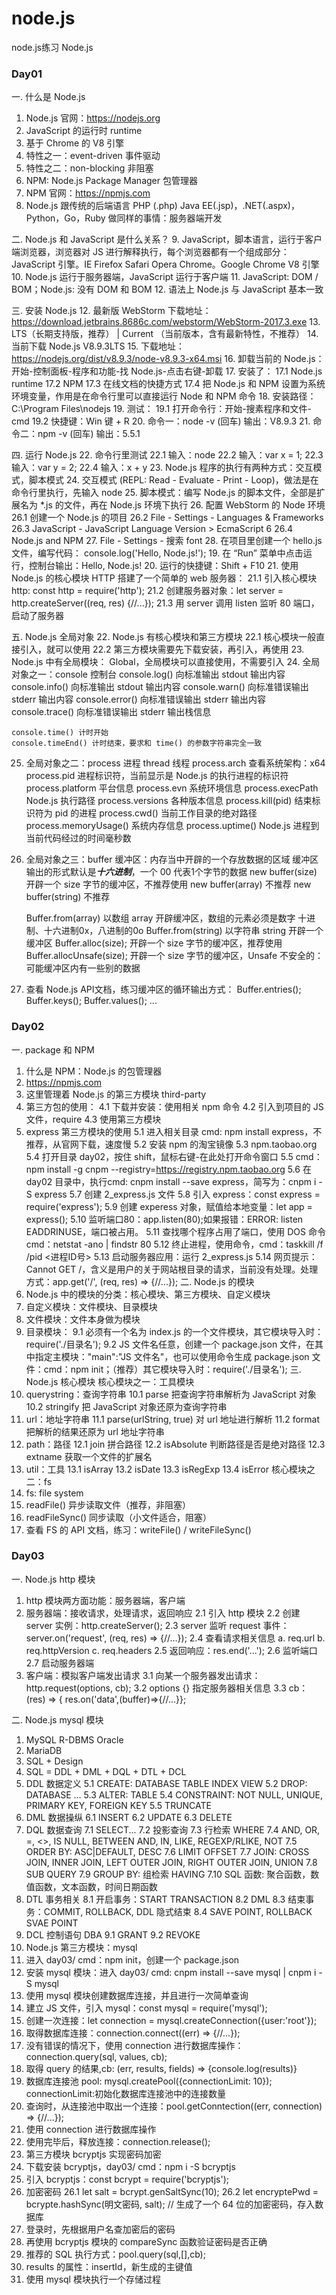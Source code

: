 # node.js
node.js练习
Node.js

### Day01

一. 什么是 Node.js
1. Node.js 官网：https://nodejs.org
2. JavaScript 的运行时 runtime
3. 基于 Chrome 的 V8 引擎
4. 特性之一：event-driven 事件驱动
5. 特性之二：non-blocking 非阻塞
6. NPM: Node.js Package Manager 包管理器
7. NPM 官网：https://npmjs.com
8. Node.js 跟传统的后端语言 PHP (.php) Java EE(.jsp)，.NET(.aspx)，Python，Go，Ruby 做同样的事情：服务器端开发

二. Node.js 和 JavaScript 是什么关系？
9. JavaScript，脚本语言，运行于客户端浏览器，浏览器对 JS 进行解释执行，每个浏览器都有一个组成部分：JavaScript 引擎。IE Firefox Safari Opera Chrome。Google Chrome V8 引擎
10. Node.js 运行于服务器端，JavaScript 运行于客户端
11. JavaScript: DOM / BOM；Node.js: 没有 DOM 和 BOM
12. 语法上 Node.js 与 JavaScript 基本一致

三. 安装 Node.js
12. 最新版 WebStorm 下载地址：https://download.jetbrains.8686c.com/webstorm/WebStorm-2017.3.exe
13. LTS（长期支持版，推荐） | Current （当前版本，含有最新特性，不推荐）
14. 当前下载 Node.js V8.9.3LTS
15. 下载地址： https://nodejs.org/dist/v8.9.3/node-v8.9.3-x64.msi
16. 卸载当前的 Node.js：开始-控制面板-程序和功能-找 Node.js-点击右键-卸载
17. 安装了：
	17.1 Node.js runtime
	17.2 NPM
	17.3 在线文档的快捷方式
	17.4 把 Node.js 和 NPM 设置为系统环境变量，作用是在命令行里可以直接运行 Node 和 NPM 命令
18. 安装路径：C:\Program Files\nodejs
19. 测试：
	19.1 打开命令行：开始-搜素程序和文件-cmd 19.2 快捷键：Win 键 + R
20. 命令一：node -v (回车) 输出：V8.9.3
21. 命令二：npm -v (回车) 输出：5.5.1

四. 运行 Node.js
22. 命令行里测试
	22.1 输入：node
	22.2 输入：var x = 1;
	22.3 输入：var y = 2;
	22.4 输入：x + y
23. Node.js 程序的执行有两种方式：交互模式，脚本模式
24. 交互模式 (REPL: Read - Evaluate - Print - Loop)，做法是在命令行里执行，先输入 node
25. 脚本模式：编写 Node.js 的脚本文件，全部是扩展名为 *.js 的文件，再在 Node.js 环境下执行
26. 配置 WebStorm 的 Node 环境
	26.1 创建一个 Node.js 的项目
	26.2 File - Settings - Languages & Frameworks
	26.3 JavaScript - JavaScript Language Version > EcmaScript 6
	26.4 Node.js and NPM
27. File - Settings - 搜索 font
28. 在项目里创建一个 hello.js 文件，编写代码：
console.log('Hello, Node.js!');
19. 在 “Run” 菜单中点击运行，控制台输出：Hello, Node.js!
20. 运行的快捷键：Shift + F10
21. 使用 Node.js 的核心模块 HTTP 搭建了一个简单的 web 服务器：
	21.1 引入核心模块 http: const http = require('http');
	21.2 创建服务器对象：let server = http.createServer((req, res) {//...});
	21.3 用 server 调用 listen 监听 80 端口，启动了服务器

五. Node.js 全局对象
22. Node.js 有核心模块和第三方模块
	22.1 核心模块一般直接引入，就可以使用
	22.2 第三方模块需要先下载安装，再引入，再使用
23. Node.js 中有全局模块： Global，全局模块可以直接使用，不需要引入
24. 全局对象之一：console 控制台
	console.log() 向标准输出 stdout 输出内容   
	console.info() 向标准输出 stdout 输出内容
	console.warn() 向标准错误输出 stderr 输出内容 
	console.error() 向标准错误输出 stderr 输出内容   
	console.trace() 向标准错误输出 stderr 输出栈信息

	console.time() 计时开始
	console.timeEnd() 计时结束，要求和 time() 的参数字符串完全一致 

25. 全局对象之二：process 进程 thread 线程
	process.arch 查看系统架构：x64
	process.pid 进程标识符，当前显示是 Node.js 的执行进程的标识符
	process.platform 平台信息
	process.evn 系统环境信息
	process.execPath Node.js 执行路径
	process.versions 各种版本信息
	process.kill(pid) 结束标识符为 pid 的进程
	process.cwd() 当前工作目录的绝对路径
	process.memoryUsage() 系统内存信息
	process.uptime() Node.js 进程到当前代码经过的时间毫秒数

26. 全局对象之三：buffer
	缓冲区：内存当中开辟的一个存放数据的区域
	缓冲区输出的形式默认是***十六进制***，一个 00 代表1个字节的数据
	new buffer(size) 开辟一个 size 字节的缓冲区，不推荐使用
	new buffer(array) 不推荐
	new buffer(string) 不推荐

	Buffer.from(array) 以数组 array 开辟缓冲区，数组的元素必须是数字 十进制、十六进制0x，八进制的0o
	Buffer.from(string) 以字符串 string 开辟一个缓冲区
	Buffer.alloc(size); 开辟一个 size 字节的缓冲区，推荐使用
	Buffer.allocUnsafe(size); 开辟一个 size 字节的缓冲区，Unsafe 不安全的：可能缓冲区内有一些别的数据
27. 查看 Node.js API文档，练习缓冲区的循环输出方式：
Buffer.entries();
Buffer.keys();
Buffer.values();
...
### Day02
一. package 和 NPM
1. 什么是 NPM：Node.js 的包管理器
2. https://npmjs.com
3. 这里管理着 Node.js 的第三方模块 third-party
4. 第三方包的使用：
    4.1 下载并安装：使用相关 npm 命令
    4.2 引入到项目的 JS 文件，require
    4.3 使用第三方模块
5. express 第三方模块的使用
    5.1 进入相关目录 cmd: npm install express，不推荐，从官网下载，速度慢
    5.2 安装 npm 的淘宝镜像
    5.3 npm.taobao.org
    5.4 打开目录 day02，按住 shift，鼠标右键-在此处打开命令窗口
    5.5 cmd：npm install -g cnpm --registry=https://registry.npm.taobao.org
    5.6 在 day02 目录中，执行cmd: cnpm install --save express，简写为：cnpm i -S express
    5.7 创建 2_express.js 文件
    5.8 引入 express：const express = require('express');
    5.9 创建 experess 对象，赋值给本地变量：let app = express();
    5.10 监听端口80：app.listen(80);如果报错：ERROR: listen EADDRINUSE，端口被占用。
    5.11 查找哪个程序占用了端口，使用 DOS 命令
    cmd：netstat -ano | findstr 80
    5.12 终止进程，使用命令，cmd：taskkill /f /pid <进程ID号>
    5.13 启动服务器应用：运行 2_express.js
    5.14 网页提示：Cannot GET /，含义是用户的关于网站根目录的请求，当前没有处理。处理方式：app.get('/', (req, res) => {//...});
二. Node.js 的模块
6. Node.js 中的模块的分类：核心模块、第三方模块、自定义模块
7. 自定义模块：文件模块、目录模块
8. 文件模块：文件本身做为模块
9. 目录模块：
	9.1 必须有一个名为 index.js 的一个文件模块，其它模块导入时：require('./目录名');
	9.2 JS 文件名任意，创建一个 package.json 文件，在其中指定主模块："main":"JS 文件名"，也可以使用命令生成 package.json 文件：cmd：npm init；（推荐）其它模块导入时：require('./目录名');
三. Node.js 核心模块
核心模块之一：工具模块
10. querystring：查询字符串
	10.1 parse 把查询字符串解析为 JavaScript 对象
	10.2 stringify 把 JavaScript 对象还原为查询字符串
11. url：地址字符串
	11.1 parse(urlString, true) 对 url 地址进行解析
	11.2 format 把解析的结果还原为 url 地址字符串
12. path：路径
	12.1 join 拼合路径
	12.2 isAbsolute 判断路径是否是绝对路径
	12.3 extname 获取一个文件的扩展名
13. util：工具
	13.1 isArray
	13.2 isDate
	13.3 isRegExp
	13.4 isError
核心模块之二：fs
14. fs: file system
15. readFile() 异步读取文件（推荐，非阻塞）
16. readFileSync() 同步读取（小文件适合，阻塞）
17. 查看 FS 的 API 文档，练习：writeFile() / writeFileSync()




### Day03

一. Node.js http 模块
1. http 模块两方面功能：服务器端，客户端
2. 服务器端：接收请求，处理请求，返回响应
	2.1 引入 http 模块
	2.2 创建 server 实例：http.createServer();
	2.3 server 监听 request 事件：server.on('request', (req, res) => {//...});
	2.4 查看请求相关信息
		a. req.url
		b. req.httpVersion
		c. req.headers
	2.5 返回响应：res.end('...');
	2.6 监听端口
	2.7 启动服务器端
3. 客户端：模拟客户端发出请求
	3.1 向某一个服务器发出请求：http.request(options, cb);
	3.2 options {} 指定服务器相关信息
	3.3 cb：(res) => { res.on('data',(buffer)=>{//...}};


二. Node.js mysql 模块
1. MySQL R-DBMS Oracle
2. MariaDB
3. SQL + Design
4. SQL = DDL + DML + DQL + DTL + DCL
5. DDL 数据定义
	5.1 CREATE: DATABASE TABLE INDEX VIEW
	5.2 DROP: DATABASE ...
	5.3 ALTER: TABLE
	5.4 CONSTRAINT: NOT NULL, UNIQUE, PRIMARY KEY, FOREIGN KEY
	5.5 TRUNCATE
6. DML 数据操纵
	6.1 INSERT
	6.2 UPDATE
	6.3 DELETE
7. DQL 数据查询
	7.1 SELECT...
	7.2 投影查询
	7.3 行检索 WHERE
	7.4 AND, OR, =, <>, IS NULL, BETWEEN AND, IN, LIKE, REGEXP/RLIKE, NOT
	7.5 ORDER BY: ASC|DEFAULT, DESC
	7.6 LIMIT OFFSET
	7.7 JOIN: CROSS JOIN, INNER JOIN, LEFT OUTER JOIN, RIGHT OUTER JOIN, UNION
	7.8 SUB QUERY
	7.9 GROUP BY: 组检索 HAVING
	7.10 SQL 函数: 聚合函数，数值函数，文本函数，时间日期函数
8. DTL 事务相关
	8.1 开启事务：START TRANSACTION
	8.2 DML
	8.3 结束事务：COMMIT, ROLLBACK, DDL 隐式结束
	8.4 SAVE POINT, ROLLBACK SVAE POINT
9. DCL 控制语句 DBA
	9.1 GRANT
	9.2 REVOKE
10. Node.js 第三方模块：mysql
11. 进入 day03/ cmd：npm init，创建一个 package.json
12. 安装 mysql 模块：进入 day03/ cmd: cnpm install --save mysql | cnpm i -S mysql
13. 使用 mysql 模块创建数据库连接，并且进行一次简单查询
14. 建立 JS 文件，引入 mysql：const mysql = require('mysql');
15. 创建一次连接：let connection = mysql.createConnection({user:'root'});
16. 取得数据库连接：connection.connect((err) => {//...});
17. 没有错误的情况下，使用 connection 进行数据库操作：connection.query(sql, values, cb);
18. 取得 query 的结果,cb: (err, results, fields) => {console.log(results)}
19. 数据库连接池 pool: mysql.createPool({connectionLimit: 10}); connectionLimit:初始化数据库连接池中的连接数量
20. 查询时，从连接池中取出一个连接：pool.getConntection((err, connection) => {//...});
21. 使用 connection 进行数据库操作
22. 使用完毕后，释放连接：connection.release();
23. 第三方模块 bcryptjs 实现密码加密
24. 下载安装 bcryptjs，day03/ cmd：npm i -S bcryptjs
25. 引入 bcryptjs：const bcrypt = require('bcryptjs');
26. 加密密码
	26.1 let salt = bcrypt.genSaltSync(10);
	26.2 let encryptePwd = bcrypte.hashSync(明文密码, salt); // 生成了一个 64 位的加密密码，存入数据库
27. 登录时，先根据用户名查加密后的密码
28. 再使用 bcryptjs 模块的 compareSync 函数验证密码是否正确
29. 推荐的 SQL 执行方式：pool.query(sql,[],cb);
30. results 的属性：insertId，新生成的主键值
31. 使用 mysql 模块执行一个存储过程


